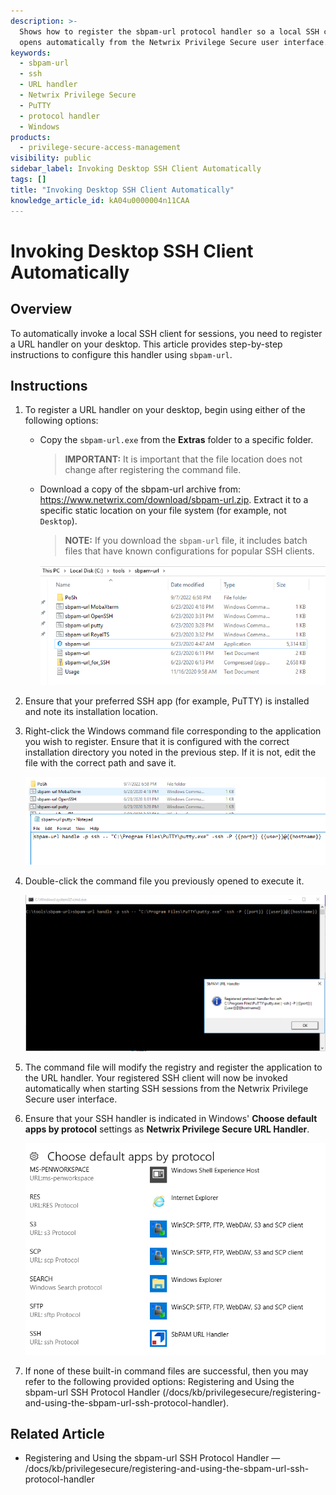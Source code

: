 ```yaml
---
description: >-
  Shows how to register the sbpam-url protocol handler so a local SSH client
  opens automatically from the Netwrix Privilege Secure user interface.
keywords:
  - sbpam-url
  - ssh
  - URL handler
  - Netwrix Privilege Secure
  - PuTTY
  - protocol handler
  - Windows
products:
  - privilege-secure-access-management
visibility: public
sidebar_label: Invoking Desktop SSH Client Automatically
tags: []
title: "Invoking Desktop SSH Client Automatically"
knowledge_article_id: kA04u0000004n11CAA
---
```


# Invoking Desktop SSH Client Automatically

## Overview

To automatically invoke a local SSH client for sessions, you need to register a URL handler on your desktop. This article provides step-by-step instructions to configure this handler using `sbpam-url`.

## Instructions

1. To register a URL handler on your desktop, begin using either of the following options:
   - Copy the `sbpam-url.exe` from the **Extras** folder to a specific folder.

     > **IMPORTANT:** It is important that the file location does not change after registering the command file.

   - Download a copy of the sbpam-url archive from: https://www.netwrix.com/download/sbpam-url.zip. Extract it to a specific static location on your file system (for example, not `Desktop`).

     > **NOTE:** If you download the `sbpam-url` file, it includes batch files that have known configurations for popular SSH clients.

     ![Extracting the sbpam-url archive to a static location](./images/ka0Qk000000E5z7_0EM4u000005yg22.png)

2. Ensure that your preferred SSH app (for example, PuTTY) is installed and note its installation location.

3. Right-click the Windows command file corresponding to the application you wish to register. Ensure that it is configured with the correct installation directory you noted in the previous step. If it is not, edit the file with the correct path and save it.

   ![Editing the Windows command file to configure the correct installation directory](./images/ka0Qk000000E5z7_0EM4u000005yg27.png)

4. Double-click the command file you previously opened to execute it.

   ![Executing the command file to register the application](./images/ka0Qk000000E5z7_0EM4u000005yg2C.png)

5. The command file will modify the registry and register the application to the URL handler. Your registered SSH client will now be invoked automatically when starting SSH sessions from the Netwrix Privilege Secure user interface.

6. Ensure that your SSH handler is indicated in Windows' **Choose default apps by protocol** settings as **Netwrix Privilege Secure URL Handler**.

   ![Setting Netwrix Privilege Secure URL Handler as the default app by protocol](./images/ka0Qk000000E5z7_0EM4u000008M1Gl.png)

7. If none of these built-in command files are successful, then you may refer to the following provided options: Registering and Using the sbpam-url SSH Protocol Handler (/docs/kb/privilegesecure/registering-and-using-the-sbpam-url-ssh-protocol-handler).

## Related Article

- Registering and Using the sbpam-url SSH Protocol Handler — /docs/kb/privilegesecure/registering-and-using-the-sbpam-url-ssh-protocol-handler
